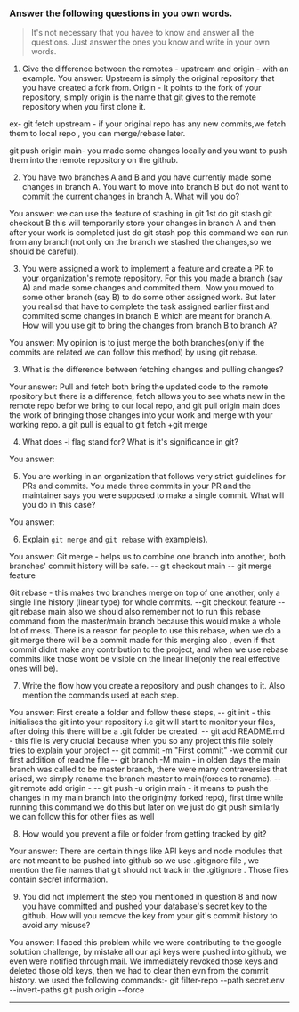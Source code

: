 ### Answer the following questions in you own words.

> It's not necessary that you havee to know and answer all the questions. Just answer the ones
> you know and write in your own words.

1. Give the difference between the remotes - upstream and origin - with an example.
You answer:
Upstream is simply the original repository that you have created a fork from.
Origin - It points to the fork of your repository, simply origin is the name that git gives to the remote repository when you first clone it.

ex-
git fetch upstream - if your original repo has any new commits,we fetch them to local repo , you can merge/rebase later.

git push origin main- you made some changes locally and you want to push them into the remote repository on the github.


2. You have two branches A and B and you have currently made some changes in branch A.
You want to move into branch B but do not want to commit the current changes in branch A.
What will you do?

You answer:
we can use the feature of stashing in git
1st do git stash
       git checkout B
this will temporarily store your changes in branch A and then after your work is completed just do
       git stash pop
this command we can run from any branch(not only on the branch we stashed the changes,so we should be careful).

3. You were assigned a work to implement a feature and create a PR to your organization's remote repository.
For this you made a branch (say A) and made some changes and commited them. Now you moved to some other branch 
(say B) to do some other assigned work. But later you realisd that have to complete the task assigned earlier 
first and commited some changes in branch B which are meant for branch A. How will you use git to bring the 
changes from branch B to branch A?

You answer:
My opinion is to just merge the both branches(only if the commits are related we can follow this method) by using git rebase.

3. What is the difference between fetching changes and pulling changes?

Your answer:
Pull and fetch both bring the updated code to the remote rpository but there is a difference, fetch allows you to see whats new in the remote repo befor we bring to our local repo,
and git pull origin main does the work of bringing those changes into your work and merge with your working repo.
a git pull is equal to git fetch +git merge

4. What does -i flag stand for? What is it's significance in git?

You answer:

5. You are working in an organization that follows very strict guidelines for PRs and commits.
You made three commits in your PR and the maintainer says you were supposed to make a single commit.
What will you do in this case?

You answer:

6. Explain `git merge` and `git rebase` with example(s).

You answer:
Git merge - helps us to combine one branch into another, both branches' commit history will be safe.
-- git checkout main
-- git merge feature

Git rebase - this makes two branches merge on top of one another, only a single line history (linear type) for whole commits.
--git checkout feature
--git rebase main
 also we should also remember not to run this rebase command from the master/main branch because this would make a whole lot of mess.
 There is a reason for people to use this rebase, when we do a git merge there will be a commit made for this merging also , even if that commit didnt make any contribution to the project, and when we use rebase commits like those wont be visible on the linear line(only the real effective ones will be).

7. Write the flow how you create a repository and push changes to it. Also mention the commands used at each step.

You answer: 
First create a folder and follow these steps,
-- git init - this initialises the git into your repository i.e git will start to monitor your files, after doing this there will be a .git folder be created.
-- git add README.md - this file is very crucial because when you so any project this file solely tries to explain your project
-- git commit -m "First commit" -we commit our first addition of readme file
-- git branch -M main - in olden days the main branch was called to be master branch, there were many contraversies that arised, we simply rename the branch master to main(forces to rename).
-- git remote add origin <the link to your forked repo> -
-- git push -u origin main - it means to push the changes in my main branch into the origin(my forked repo), first time while running this command we do this but later on we just do git push
 similarly we can follow this for other files as well

8. How would you prevent a file or folder from getting tracked by git?

Your answer:
There are certain things like API keys and node modules that are not meant to be pushed into github so we use .gitignore file , we mention the file names that git should not track in the .gitignore . Those files contain secret information.

9. You did not implement the step you mentioned in question 8 and now you have committed and pushed your database's
secret key to the github. How will you remove the key from your git's commit history to avoid any misuse?

You answer:
I faced this problem while we were contributing to the google soluttion challenge, by mistake all our api keys were pushed into github, we even were notified through mail. We immediately revoked those keys and deleted those old keys, then we had to clear then evn from the commit history.
we used the following commands:-
git filter-repo --path secret.env --invert-paths
git push origin --force


---